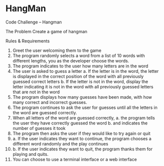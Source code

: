 # HangMan
Code Challenge – Hangman

The Problem
Create a game of hangman

Rules & Requirements
1. Greet the user welcoming them to the game
2. The program randomly selects a word from a list of 10 words with different lengths, you as the developer choose
the words.
3. The program indicates to the user how many letters are in the word
4. The user is asked to guess a letter
  a. If the letter is in the word, the letter is displayed in the correct position of the word with all previously guessed correct letters
  b. If the letter is not in the word, display the letter indicating it is not in the word with all previously guessed letters that are not in the word
5. The program displays how many guesses have been made, with how many correct and incorrect guesses.
6. The program continues to ask the user for guesses until all the letters in the word are guessed correctly.
7. When all letters of the word are guessed correctly,
   a. the program tells the user they have correctly guessed the word
   b. and indicates the number of guesses it took
8. The program then asks the user if they would like to try again or quit
9.   a. If the user indicates they want to continue, the program chooses a different word randomly and the play continues
10.   b. If the user indicates they want to quit, the program thanks them for playing and quits.
11. You can choose to use a terminal interface or a web interface
